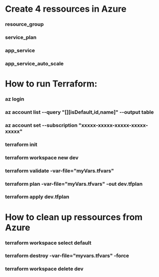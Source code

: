 # Create 4 ressources in Azure
### resource_group
### service_plan
### app_service
### app_service_auto_scale

# How to run Terraform:
### az login
### az account list --query "[][isDefault,id,name]" --output table
### az account set --subscription "xxxxx-xxxxx-xxxxx-xxxxx-xxxxx"
### terraform init
### terraform workspace new dev
### terraform validate -var-file="myVars.tfvars"
### terraform plan -var-file="myVars.tfvars" -out dev.tfplan
### terraform apply dev.tfplan

# How to clean up ressources from Azure
### terraform workspace select default
### terraform destroy -var-file="myvars.tfvars" -force
### terraform workspace delete dev
